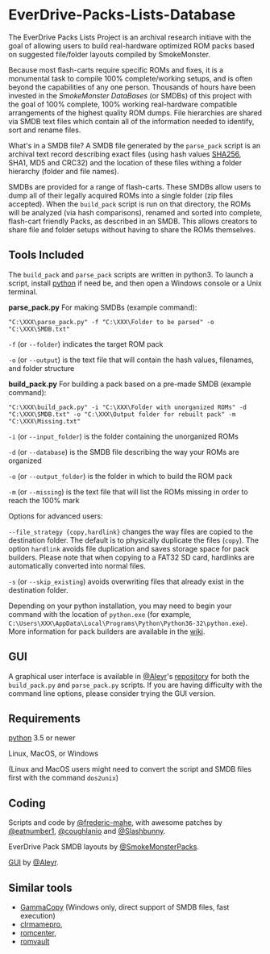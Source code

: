 # EverDrive-Packs-Lists-Database

The EverDrive Packs Lists Project is an archival research initiave
with the goal of allowing users to build real-hardware optimized ROM
packs based on suggested file/folder layouts compiled by SmokeMonster.

Because most flash-carts require specific ROMs and fixes, it is a
monumental task to compile 100% complete/working setups, and is often
beyond the capabilities of any one person. Thousands of hours have
been invested in the *SmokeMonster DataBases* (or SMDBs) of this
project with the goal of 100% complete, 100% working real-hardware
compatible arrangements of the highest quality ROM dumps. File
hierarchies are shared via SMDB text files which contain all of the
information needed to identify, sort and rename files.

What's in a SMDB file? A SMDB file generated by the `parse_pack`
script is an archival text record describing exact files (using hash
values [SHA256](https://en.wikipedia.org/wiki/Secure_Hash_Algorithms),
SHA1, MD5 and CRC32) and the location of these files withing a folder
hierarchy (folder and file names).

SMDBs are provided for a range of flash-carts.  These SMDBs allow
users to dump all of their legally acquired ROMs into a single folder
(zip files accepted). When the `build_pack` script is run on that
directory, the ROMs will be analyzed (via hash comparisons), renamed
and sorted into complete, flash-cart friendly Packs, as described in
an SMDB.  This allows creators to share file and folder setups without
having to share the ROMs themselves.

## Tools Included

The `build_pack` and `parse_pack` scripts are written in python3. To launch
a script, install [python](https://www.python.org) if need be, and then open
a Windows console or a Unix terminal.

**parse_pack.py** For making SMDBs (example command):
```DOS .bat
"C:\XXX\parse_pack.py" -f "C:\XXX\Folder to be parsed" -o "C:\XXX\SMDB.txt"
```

`-f` (or `--folder`) indicates the target ROM pack

`-o` (or `--output`) is the text file that will contain the hash
values, filenames, and folder structure


**build_pack.py** For building a pack based on a pre-made SMDB (example command):
```DOS .bat
"C:\XXX\build_pack.py" -i "C:\XXX\Folder with unorganized ROMs" -d "C:\XXX\SMDB.txt" -o "C:\XXX\Output folder for rebuilt pack" -m "C:\XXX\Missing.txt"
```

`-i` (or `--input_folder`) is the folder containing the unorganized
ROMs

`-d` (or `--database`) is the SMDB file describing the way your ROMs
are organized

`-o` (or `--output_folder`) is the folder in which to build the ROM
pack

`-m` (or `--missing`) is the text file that will list the ROMs missing
in order to reach the 100% mark

Options for advanced users:

`--file_strategy {copy,hardlink}` changes the way files are copied to
  the destination folder. The default is to physically duplicate the
  files (`copy`). The option `hardlink` avoids file duplication and
  saves storage space for pack builders. Please note that when copying
  to a FAT32 SD card, hardlinks are automatically converted into
  normal files.

`-s` (or `--skip_existing`) avoids overwriting files that already
exist in the destination folder.

Depending on your python installation, you may need to begin your
command with the location of `python.exe` (for example,
`C:\Users\XXX\AppData\Local\Programs\Python\Python36-32\python.exe`). More
information for pack builders are available in the
[wiki](https://github.com/SmokeMonsterPacks/EverDrive-Packs-Lists-Database/wiki).

## GUI

A graphical user interface is available in
[@Aleyr](https://github.com/Aleyr)'s
[repository](https://github.com/Aleyr/EverDrive-Packs-Lists-Database-UI) for
both the `build_pack.py` and `parse_pack.py` scripts. If you are
having difficulty with the command line options, please consider
trying the GUI version.

## Requirements

[python](https://www.python.org) 3.5 or newer

Linux, MacOS, or Windows

(Linux and MacOS users might need to convert the script and SMDB files
first with the command `dos2unix`)

## Coding

Scripts and code by
[@frederic-mahe](https://github.com/frederic-mahe), with awesome
patches by [@eatnumber1](https://github.com/eatnumber1),
[@coughlanio](https://github.com/coughlanio)
and [@Slashbunny](https://github.com/Slashbunny).

EverDrive Pack SMDB layouts by
[@SmokeMonsterPacks](https://github.com/SmokeMonsterPacks).

[GUI](https://github.com/Aleyr/EverDrive-Packs-Lists-Database-UI) by [@Aleyr](https://github.com/Aleyr).

## Similar tools

- [GammaCopy](https://github.com/fartwhif/GammaCopy) (Windows only, direct support of SMDB files, fast execution)
- [clrmamepro](https://mamedev.emulab.it/clrmamepro/),
- [romcenter](http://www.romcenter.com/),
- [romvault](http://www.romvault.com/)
